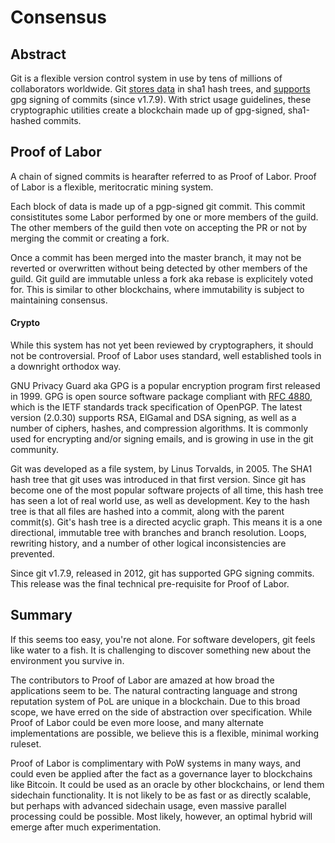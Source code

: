 # Consensus

## Abstract

Git is a flexible version control system in use by tens of millions of collaborators worldwide. Git [stores data](https://git-scm.com/book/en/v2/Git-Internals-Git-Objects) in sha1 hash trees, and [supports](https://git-scm.com/book/en/v2/Git-Tools-Signing-Your-Work) gpg signing of commits (since v1.7.9). With strict usage guidelines, these cryptographic utilities create a blockchain made up of gpg-signed, sha1-hashed commits.

## Proof of Labor

A chain of signed commits is hearafter referred to as Proof of Labor. Proof of Labor is a flexible, meritocratic mining system.

Each block of data is made up of a pgp-signed git commit. This commit consistitutes some Labor performed by one or more members of the guild. The other members of the guild then vote on accepting the PR or not by merging the commit or creating a fork.

Once a commit has been merged into the master branch, it may not be reverted or overwritten without being detected by other members of the guild. Git guild are immutable unless a fork aka rebase is explicitely voted for. This is similar to other blockchains, where immutability is subject to maintaining consensus.

#### Crypto

While this system has not yet been reviewed by cryptographers, it should not be controversial. Proof of Labor uses standard, well established tools in a downright orthodox way.  

GNU Privacy Guard aka GPG is a popular encryption program first released in 1999. GPG is open source software package compliant with [RFC 4880](https://tools.ietf.org/html/rfc4880), which is the IETF standards track specification of OpenPGP. The latest version (2.0.30) supports RSA, ElGamal and DSA signing, as well as a number of ciphers, hashes, and compression algorithms. It is commonly used for encrypting and/or signing emails, and is growing in use in the git community.

Git was developed as a file system, by Linus Torvalds, in 2005. The SHA1 hash tree that git uses was introduced in that first version. Since git has become one of the most popular software projects of all time, this hash tree has seen a lot of real world use, as well as development. Key to the hash tree is that all files are hashed into a commit, along with the parent commit(s). Git's hash tree is a directed acyclic graph. This means it is a one directional, immutable tree with branches and branch resolution. Loops, rewriting history, and a number of other logical inconsistencies are prevented.

Since git v1.7.9, released in 2012, git has supported GPG signing commits. This release was the final technical pre-requisite for Proof of Labor.

## Summary

If this seems too easy, you're not alone. For software developers, git feels like water to a fish. It is challenging to discover something new about the environment you survive in.

The contributors to Proof of Labor are amazed at how broad the applications seem to be. The natural contracting language and strong reputation system of PoL are unique in a blockchain. Due to this broad scope, we have erred on the side of abstraction over specification. While Proof of Labor could be even more loose, and many alternate implementations are possible, we believe this is a flexible, minimal working ruleset.

Proof of Labor is complimentary with PoW systems in many ways, and could even be applied after the fact as a governance layer to blockchains like Bitcoin. It could be used as an oracle by other blockchains, or lend them sidechain functionality. It is not likely to be as fast or as directly scalable, but perhaps with advanced sidechain usage, even massive parallel processing could be possible. Most likely, however, an optimal hybrid will emerge after much experimentation.
